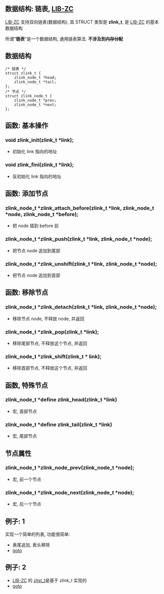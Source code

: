 
## 数据结构: 链表, [LIB-ZC](./README.md)

[LIB-ZC](./README.md) 支持双向链表(数据结构),
其 STRUCT 类型是 **zlink_t**,
是 [LIB-ZC](./README.md) 的基本数据结构

所谓"**链表**"是一个数据结构, 通用链表算法. **不涉及到<s>内存分配</s>**

## 数据结构

```
/* 链表 */
struct zlink_t {
    zlink_node_t *head;
    zlink_node_t *tail;
};
/* 节点 */
struct zlink_node_t {
    zlink_node_t *prev;
    zlink_node_t *next;
};
```

## 函数: 基本操作

### void zlink_init(zlink_t *link);

* 初始化 link 指向的地址

### void zlink_fini(zlink_t *link);

* 反初始化 link 指向的地址

## 函数: 添加节点

### zlink_node_t *zlink_attach_before(zlink_t *link, zlink_node_t *node, zlink_node_t *before);

* 把 node 插到 before 前

### zlink_node_t *zlink_push(zlink_t *link, zlink_node_t *node);

* 把节点 node 追加到尾部

### zlink_node_t *zlink_unshift(zlink_t *link, zlink_node_t *node);

* 把节点 node 追加到首部 


## 函数: 移除节点

### zlink_node_t *zlink_detach(zlink_t *link, zlink_node_t *node);

* 移除节点 node, 不释放 node, 并返回

### zlink_node_t *zlink_pop(zlink_t *link);

* 移除尾部节点, 不释放这个节点, 并返回 

### zlink_node_t *zlink_shift(zlink_t * link);

* 移除首部节点, 不释放这个节点, 并返回 


## 函数, 特殊节点

### zlink_node_t *define zlink_head(zlink_t *link)

* 宏, 首部节点

### zlink_node_t *define zlink_tail(zlink_t *link)
* 宏, 尾部节点

## 节点属性

### zlink_node_t *zlink_node_prev(zlink_node_t *node);

* 宏, 前一个节点

### zlink_node_t *zlink_node_next(zlink_node_t *node);

* 宏, 后一个节点

## 例子: 1

实现一个简单的列表, 功能很简单:

* 表尾追加, 表头移除
* [goto](../sample/stdlib/link.c)

## 例子: 2

* [LIB-ZC](./README.md) 的 [zlist_t](./list.md)是基于 zlink_t 实现的
* [goto](../src/stdlib/list.c)

